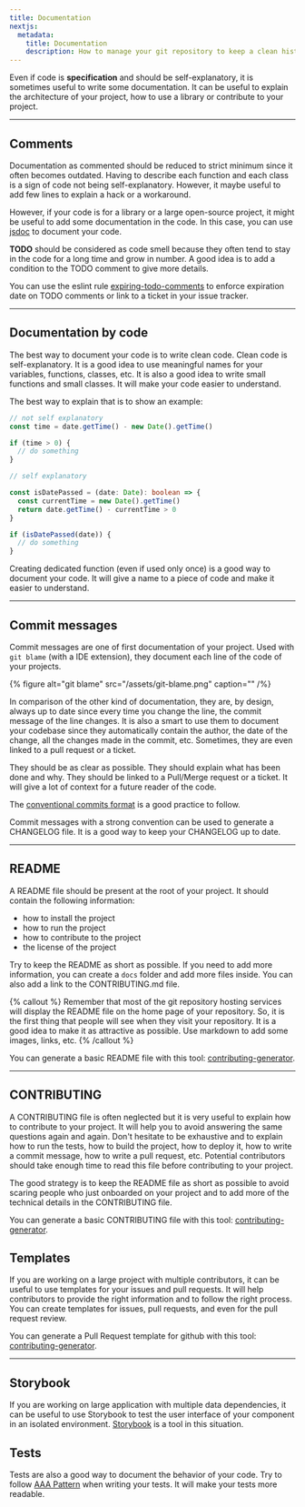 ```yaml
---
title: Documentation
nextjs:
  metadata:
    title: Documentation
    description: How to manage your git repository to keep a clean history
---
```


Even if code is **specification** and should be self-explanatory, it is sometimes useful to write some documentation. It can be useful to explain the architecture of your project, how to use a library or contribute to your project.

---

## Comments

Documentation as commented should be reduced to strict minimum since it often becomes outdated. Having to describe each function and each class is a sign of code not being self-explanatory. However, it maybe useful to add few lines to explain a hack or a workaround.

However, if your code is for a library or a large open-source project, it might be useful to add some documentation in the code. In this case, you can use [jsdoc](https://jsdoc.app/) to document your code.

**TODO** should be considered as code smell because they often tend to stay in the code for a long time and grow in number. A good idea is to add a condition to the TODO comment to give more details.

You can use the eslint rule [expiring-todo-comments](https://github.com/sindresorhus/eslint-plugin-unicorn/blob/main/docs/rules/expiring-todo-comments.md) to enforce expiration date on TODO comments or link to a ticket in your issue tracker.

---

## Documentation by code

The best way to document your code is to write clean code. Clean code is self-explanatory. It is a good idea to use meaningful names for your variables, functions, classes, etc. It is also a good idea to write small functions and small classes. It will make your code easier to understand.

The best way to explain that is to show an example:

```typescript
// not self explanatory
const time = date.getTime() - new Date().getTime()

if (time > 0) {
  // do something
}

// self explanatory

const isDatePassed = (date: Date): boolean => {
  const currentTime = new Date().getTime()
  return date.getTime() - currentTime > 0
}

if (isDatePassed(date)) {
  // do something
}
```

Creating dedicated function (even if used only once) is a good way to document your code. It will give a name to a piece of code and make it easier to understand.

---

## Commit messages

Commit messages are one of first documentation of your project. Used with `git blame` (with a IDE extension), they document each line of the code of your projects.

{% figure alt="git blame" src="/assets/git-blame.png" caption="" /%}

In comparison of the other kind of documentation, they are, by design, always up to date since every time you change the line, the commit message of the line changes. It is also a smart to use them to document your codebase since they automatically contain the author, the date of the change, all the changes made in the commit, etc. Sometimes, they are even linked to a pull request or a ticket.

They should be as clear as possible. They should explain what has been done and why. They should be linked to a Pull/Merge request or a ticket. It will give a lot of context for a future reader of the code.

The [conventional commits format](https://www.conventionalcommits.org/en/v1.0.0/) is a good practice to follow.

Commit messages with a strong convention can be used to generate a CHANGELOG file. It is a good way to keep your CHANGELOG up to date.

---

## README

A README file should be present at the root of your project. It should contain the following information:

- how to install the project
- how to run the project
- how to contribute to the project
- the license of the project

Try to keep the README as short as possible. If you need to add more information, you can create a `docs` folder and add more files inside. You can also add a link to the CONTRIBUTING.md file.

{% callout %}
Remember that most of the git repository hosting services will display the README file on the home page of your repository. So, it is the first thing that people will see when they visit your repository. It is a good idea to make it as attractive as possible. Use markdown to add some images, links, etc.
{% /callout %}

You can generate a basic README file with this tool: [contributing-generator](https://github.com/friedrith/contributing-generator).

---

## CONTRIBUTING

A CONTRIBUTING file is often neglected but it is very useful to explain how to contribute to your project. It will help you to avoid answering the same questions again and again.
Don't hesitate to be exhaustive and to explain how to run the tests, how to build the project, how to deploy it, how to write a commit message, how to write a pull request, etc. Potential contributors should take enough time to read this file before contributing to your project.

The good strategy is to keep the README file as short as possible to avoid scaring people who just onboarded on your project and to add more of the technical details in the CONTRIBUTING file.

You can generate a basic CONTRIBUTING file with this tool: [contributing-generator](https://github.com/friedrith/contributing-generator).

## Templates

If you are working on a large project with multiple contributors, it can be useful to use templates for your issues and pull requests. It will help contributors to provide the right information and to follow the right process. You can create templates for issues, pull requests, and even for the pull request review.

You can generate a Pull Request template for github with this tool: [contributing-generator](https://github.com/friedrith/contributing-generator).

---

## Storybook

If you are working on large application with multiple data dependencies, it can be useful to use Storybook to test the user interface of your component in an isolated environment. [Storybook](https://storybook.js.org/) is a tool in this situation.

## Tests

Tests are also a good way to document the behavior of your code. Try to follow [AAA Pattern](/docs/code-craftsmanship/tests#aaa-pattern) when writing your tests. It will make your tests more readable.

